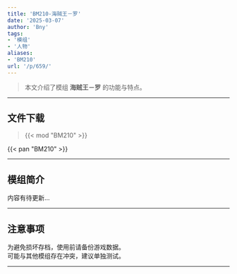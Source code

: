 ```yaml
---
title: 'BM210-海贼王－罗'
date: '2025-03-07'
author: 'Bny'
tags:
- '模组'
- '人物'
aliases:
- 'BM210'
url: '/p/659/'
---
```


> 本文介绍了模组 **海贼王－罗** 的功能与特点。

---

## 文件下载  

> {{< mod "BM210" >}}  

{{< pan "BM210" >}}  

---

## 模组简介

>  
内容有待更新...  

---

## 注意事项

>  
为避免损坏存档，使用前请备份游戏数据。  
可能与其他模组存在冲突，建议单独测试。  

---

